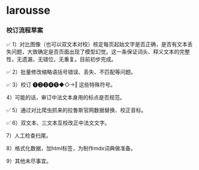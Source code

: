 # larousse


### 校订流程草案

✅ 1）对比图像（也可以双文本对校）核定每页起始文字是否正确，是否有文本丢失问题，大致确定是否页面出现了模型幻觉。这一条保证词头、释义文本的完整性，无遗漏，无错位，无重复。目前初步完成。

✅ 2）批量修改缩略语括号错误、丢失、不匹配等问题。

✅ 3）校订 ❶❷❸❹❺◆◇→‖ 这些特殊符号。

4）可能的话，审订中法文本身用的标点是否规范。

✅ 5）通过对比爬虫抓来的拉鲁斯官网数据替换、校正音标。

✅ 6）双文本、三文本互校改正中法文文字。

7）人工检查扫尾。

8）格式化数据，加html标签，为制作mdx词典做准备。

9）其他未尽事宜。